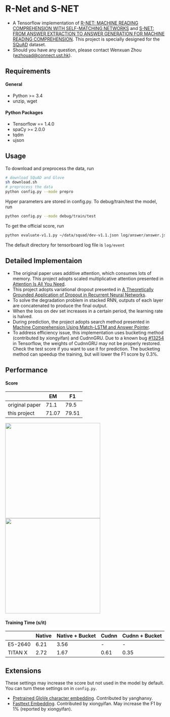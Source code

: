 # R-Net and S-NET
  * A Tensorflow implementation of [R-NET: MACHINE READING COMPREHENSION WITH SELF-MATCHING NETWORKS](https://www.microsoft.com/en-us/research/wp-content/uploads/2017/05/r-net.pdf) and [S-NET: FROM ANSWER EXTRACTION TO ANSWER
GENERATION FOR MACHINE READING COMPREHENSION](https://arxiv.org/pdf/1706.04815.pdf). This project is specially designed for the [SQuAD](https://arxiv.org/pdf/1606.05250.pdf) dataset.
  * Should you have any question, please contact Wenxuan Zhou (wzhouad@connect.ust.hk).

## Requirements
#### General
  * Python >= 3.4
  * unzip, wget
#### Python Packages
  * Tensorflow == 1.4.0
  * spaCy >= 2.0.0
  * tqdm
  * ujson

## Usage

To download and preprocess the data, run

```bash
# download SQuAD and Glove
sh download.sh
# preprocess the data
python config.py --mode prepro
```

Hyper parameters are stored in config.py. To debug/train/test the model, run

```bash
python config.py --mode debug/train/test
```

To get the official score, run

```bash
python evaluate-v1.1.py ~/data/squad/dev-v1.1.json log/answer/answer.json
```

The default directory for tensorboard log file is `log/event`

## Detailed Implementaion

  * The original paper uses additive attention, which consumes lots of memory. This project adopts scaled multiplicative attention presented in [Attention Is All You Need](https://arxiv.org/abs/1706.03762).
  * This project adopts variational dropout presented in [A Theoretically Grounded Application of Dropout in Recurrent Neural Networks](https://arxiv.org/abs/1512.05287).
  * To solve the degradation problem in stacked RNN, outputs of each layer are concatenated to produce the final output.
  * When the loss on dev set increases in a certain period, the learning rate is halved.
  * During prediction, the project adopts search method presented in [Machine Comprehension Using Match-LSTM and Answer Pointer](https://arxiv.org/abs/1608.07905).
  * To address efficiency issue, this implementation uses bucketing method (contributed by xiongyifan) and CudnnGRU. Due to a known bug [#13254](https://github.com/tensorflow/tensorflow/issues/13254) in Tensorflow, the weights of CudnnGRU may not be properly restored. Check the test score if you want to use it for prediction. The bucketing method can speedup the training, but will lower the F1 score by 0.3%.

## Performance

#### Score

||EM|F1|
|---|---|---|
|original paper|71.1|79.5|
|this project|71.07|79.51|

<img src="img/em.jpg" width="300">

<img src="img/f1.jpg" width="300">

#### Training Time (s/it)

||Native|Native + Bucket|Cudnn|Cudnn + Bucket|
|---|---|---|---|---|
|E5-2640|6.21|3.56|-|-|
|TITAN X|2.72|1.67|0.61|0.35|

## Extensions

These settings may increase the score but not used in the model by default. You can turn these settings on in `config.py`. 

 * [Pretrained GloVe character embedding](https://github.com/minimaxir/char-embeddings). Contributed by yanghanxy.
 * [Fasttext Embedding](https://fasttext.cc/docs/en/english-vectors.html). Contributed by xiongyifan. May increase the F1 by 1% (reported by xiongyifan).

